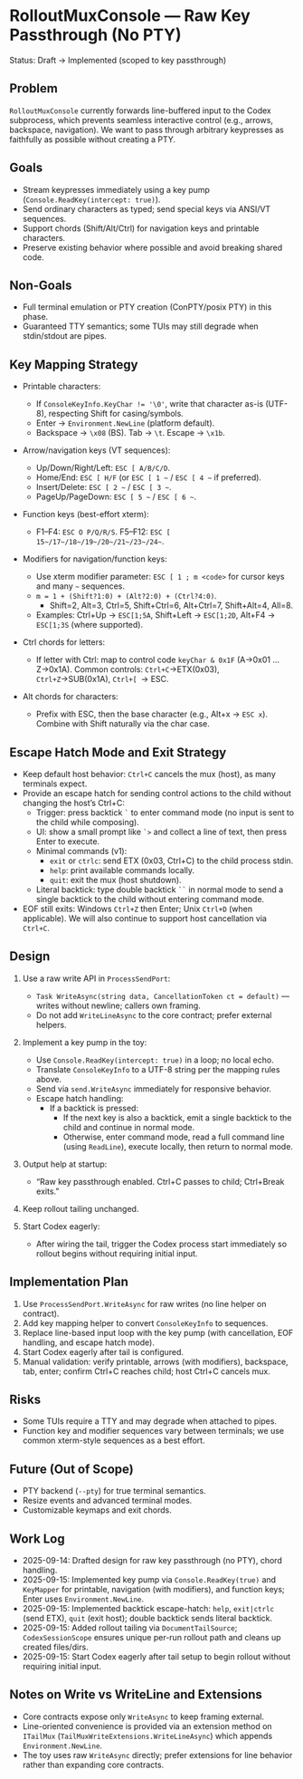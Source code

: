 # RolloutMuxConsole — Raw Key Passthrough (No PTY)

Status: Draft → Implemented (scoped to key passthrough)

## Problem

`RolloutMuxConsole` currently forwards line-buffered input to the Codex subprocess, which prevents seamless interactive control (e.g., arrows, backspace, navigation). We want to pass through arbitrary keypresses as faithfully as possible without creating a PTY.

## Goals

- Stream keypresses immediately using a key pump (`Console.ReadKey(intercept: true)`).
- Send ordinary characters as typed; send special keys via ANSI/VT sequences.
- Support chords (Shift/Alt/Ctrl) for navigation keys and printable characters.
- Preserve existing behavior where possible and avoid breaking shared code.

## Non-Goals

- Full terminal emulation or PTY creation (ConPTY/posix PTY) in this phase.
- Guaranteed TTY semantics; some TUIs may still degrade when stdin/stdout are pipes.

## Key Mapping Strategy

- Printable characters:
  - If `ConsoleKeyInfo.KeyChar != '\0'`, write that character as-is (UTF-8), respecting Shift for casing/symbols.
  - Enter → `Environment.NewLine` (platform default).
  - Backspace → `\x08` (BS). Tab → `\t`. Escape → `\x1b`.

- Arrow/navigation keys (VT sequences):
  - Up/Down/Right/Left: `ESC [ A/B/C/D`.
  - Home/End: `ESC [ H/F` (or `ESC [ 1 ~` / `ESC [ 4 ~` if preferred).
  - Insert/Delete: `ESC [ 2 ~` / `ESC [ 3 ~`.
  - PageUp/PageDown: `ESC [ 5 ~` / `ESC [ 6 ~`.

- Function keys (best-effort xterm):
  - F1–F4: `ESC O P/Q/R/S`. F5–F12: `ESC [ 15~/17~/18~/19~/20~/21~/23~/24~`.

- Modifiers for navigation/function keys:
  - Use xterm modifier parameter: `ESC [ 1 ; m <code>` for cursor keys and many `~` sequences.
  - `m = 1 + (Shift?1:0) + (Alt?2:0) + (Ctrl?4:0)`.
    - Shift=2, Alt=3, Ctrl=5, Shift+Ctrl=6, Alt+Ctrl=7, Shift+Alt=4, All=8.
  - Examples: Ctrl+Up → `ESC[1;5A`, Shift+Left → `ESC[1;2D`, Alt+F4 → `ESC[1;3S` (where supported).

- Ctrl chords for letters:
  - If letter with Ctrl: map to control code `keyChar & 0x1F` (A→0x01 … Z→0x1A). Common controls: `Ctrl+C`→ETX(0x03), `Ctrl+Z`→SUB(0x1A), `Ctrl+[ `→ ESC.

- Alt chords for characters:
  - Prefix with ESC, then the base character (e.g., Alt+x → `ESC x`). Combine with Shift naturally via the char case.

## Escape Hatch Mode and Exit Strategy

- Keep default host behavior: `Ctrl+C` cancels the mux (host), as many terminals expect.
- Provide an escape hatch for sending control actions to the child without changing the host’s Ctrl+C:
  - Trigger: press backtick <code>`</code> to enter command mode (no input is sent to the child while composing).
  - UI: show a small prompt like `` `> `` and collect a line of text, then press Enter to execute.
  - Minimal commands (v1):
    - `exit` or `ctrlc`: send ETX (0x03, Ctrl+C) to the child process stdin.
    - `help`: print available commands locally.
    - `quit`: exit the mux (host shutdown).
  - Literal backtick: type double backtick ```` `` ```` in normal mode to send a single backtick to the child without entering command mode.
- EOF still exits: Windows `Ctrl+Z` then Enter; Unix `Ctrl+D` (when applicable). We will also continue to support host cancellation via `Ctrl+C`.

## Design

1) Use a raw write API in `ProcessSendPort`:
   - `Task WriteAsync(string data, CancellationToken ct = default)` — writes without newline; callers own framing.
   - Do not add `WriteLineAsync` to the core contract; prefer external helpers.

2) Implement a key pump in the toy:
   - Use `Console.ReadKey(intercept: true)` in a loop; no local echo.
   - Translate `ConsoleKeyInfo` to a UTF-8 string per the mapping rules above.
   - Send via `send.WriteAsync` immediately for responsive behavior.
   - Escape hatch handling:
     - If a backtick is pressed:
       - If the next key is also a backtick, emit a single backtick to the child and continue in normal mode.
       - Otherwise, enter command mode, read a full command line (using `ReadLine`), execute locally, then return to normal mode.

3) Output help at startup:
   - “Raw key passthrough enabled. Ctrl+C passes to child; Ctrl+Break exits.”

4) Keep rollout tailing unchanged.

5) Start Codex eagerly:
   - After wiring the tail, trigger the Codex process start immediately so rollout begins without requiring initial input.

## Implementation Plan

1. Use `ProcessSendPort.WriteAsync` for raw writes (no line helper on contract).
2. Add key mapping helper to convert `ConsoleKeyInfo` to sequences.
3. Replace line-based input loop with the key pump (with cancellation, EOF handling, and escape hatch mode).
4. Start Codex eagerly after tail is configured.
5. Manual validation: verify printable, arrows (with modifiers), backspace, tab, enter; confirm Ctrl+C reaches child; host Ctrl+C cancels mux.

## Risks

- Some TUIs require a TTY and may degrade when attached to pipes.
- Function key and modifier sequences vary between terminals; we use common xterm-style sequences as a best effort.

## Future (Out of Scope)

- PTY backend (`--pty`) for true terminal semantics.
- Resize events and advanced terminal modes.
- Customizable keymaps and exit chords.

## Work Log

- 2025-09-14: Drafted design for raw key passthrough (no PTY), chord handling.
- 2025-09-15: Implemented key pump via `Console.ReadKey(true)` and `KeyMapper` for printable, navigation (with modifiers), and function keys; Enter uses `Environment.NewLine`.
- 2025-09-15: Implemented backtick escape-hatch: `help`, `exit|ctrlc` (send ETX), `quit` (exit host); double backtick sends literal backtick.
- 2025-09-15: Added rollout tailing via `DocumentTailSource`; `CodexSessionScope` ensures unique per-run rollout path and cleans up created files/dirs.
- 2025-09-15: Start Codex eagerly after tail setup to begin rollout without requiring initial input.

## Notes on Write vs WriteLine and Extensions

- Core contracts expose only `WriteAsync` to keep framing external.
- Line-oriented convenience is provided via an extension method on `ITailMux` (`TailMuxWriteExtensions.WriteLineAsync`) which appends `Environment.NewLine`.
- The toy uses raw `WriteAsync` directly; prefer extensions for line behavior rather than expanding core contracts.
